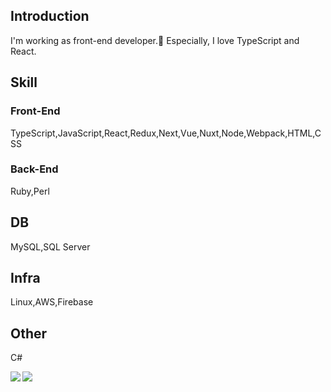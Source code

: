## Introduction

I'm working as front-end developer.🙂
Especially, I love TypeScript and React.

## Skill

### Front-End
TypeScript,JavaScript,React,Redux,Next,Vue,Nuxt,Node,Webpack,HTML,CSS

### Back-End
Ruby,Perl

## DB
MySQL,SQL Server


## Infra
Linux,AWS,Firebase

## Other
C#

<a href="https://github.com/Bookman0001">
  <img align="left" src="https://github-readme-stats.vercel.app/api?username=Bookman0001&count_private=true&show_icons=true" />
</a>
<a href="https://github.com/Bookman0001">
  <img align="left" src="https://github-readme-stats.vercel.app/api/top-langs/?username=Bookman0001" />
</a>
